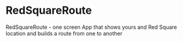 # RedSquareRoute
RedSquareRoute - one screen App that shows yours and Red Square location and builds a route from one to another

